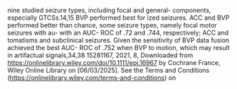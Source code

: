 nine studied seizure types, including focal and general- components, especially GTCSs.14,15 BVP performed best for
ized seizures. ACC and BVP performed better than chance, some seizure types, namely focal motor seizures with au-
with an AUC- ROC of .72 and .744, respectively; ACC and tomatisms and subclinical seizures. Given the sensitivity of
BVP data fusion achieved the best AUC- ROC of .752 when BVP to motion, which may result in artifactual signals,34,38
15281167,
2021,
8,
Downloaded
from
https://onlinelibrary.wiley.com/doi/10.1111/epi.16967
by
Cochrane
France,
Wiley
Online
Library
on
[06/03/2025].
See
the
Terms
and
Conditions
(https://onlinelibrary.wiley.com/terms-and-conditions)
on